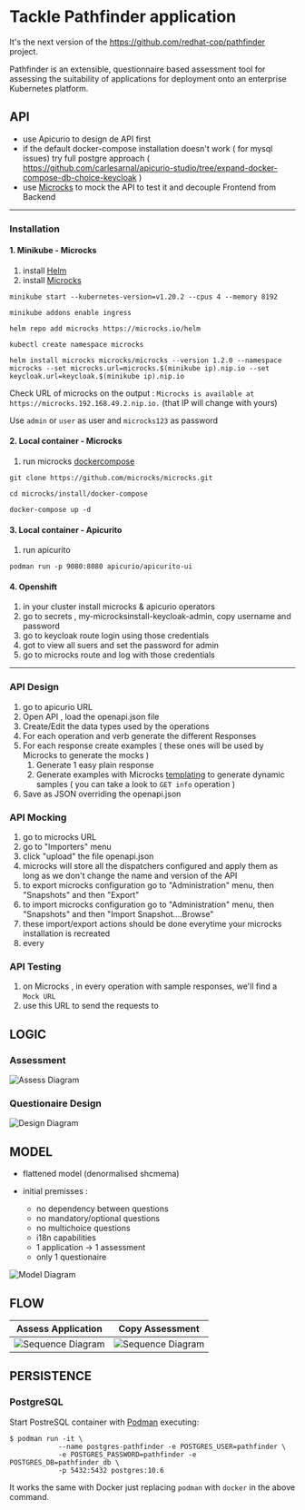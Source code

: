 # Tackle Pathfinder application

It's the next version of the <https://github.com/redhat-cop/pathfinder> project.  

Pathfinder is an extensible, questionnaire based assessment tool for assessing the suitability of applications for deployment onto an enterprise Kubernetes platform.

## API

* use Apicurio to design de API first
* if the default docker-compose installation doesn't work ( for mysql issues) try full postgre approach ( <https://github.com/carlesarnal/apicurio-studio/tree/expand-docker-compose-db-choice-keycloak> )
* use [Microcks](https://microcks.io/blog/why-microcks/) to mock the API to test it and decouple Frontend from Backend

---

### **Installation**

#### **1. Minikube - Microcks**

1. install [Helm](https://helm.sh/docs/intro/install/)
2. install [Microcks](https://github.com/microcks/microcks/tree/master/install/kubernetes)

```shell
minikube start --kubernetes-version=v1.20.2 --cpus 4 --memory 8192

minikube addons enable ingress

helm repo add microcks https://microcks.io/helm

kubectl create namespace microcks

helm install microcks microcks/microcks --version 1.2.0 --namespace microcks --set microcks.url=microcks.$(minikube ip).nip.io --set keycloak.url=keycloak.$(minikube ip).nip.io

```

Check URL of microcks on the output : `Microcks is available at https://microcks.192.168.49.2.nip.io.` (that IP will change with yours)

Use `admin` or `user` as user and `microcks123` as password

#### **2. Local container - Microcks**

1. run microcks [dockercompose](https://microcks.io/documentation/getting-started/)

```shell
git clone https://github.com/microcks/microcks.git

cd microcks/install/docker-compose

docker-compose up -d
```

#### **3. Local container - Apicurito**

1. run apicurito

```shell
podman run -p 9080:8080 apicurio/apicurito-ui
```

#### **4. Openshift**

1. in your cluster install microcks & apicurio operators
1. go to secrets , my-microcksinstall-keycloak-admin, copy username and password
1. go to keycloak route login using those credentials
1. got to view all suers and set the password for admin
1. go to microcks route and log with those credentials

---
### API Design

1. go to apicurio URL
2. Open API , load the openapi.json file
3. Create/Edit the data types used by the operations
4. For each operation and verb generate the different Responses
5. For each response create examples ( these ones will be used by Microcks to generate the mocks )
   1. Generate 1 easy plain response
   2. Generate examples with Microcks [templating](https://microcks.io/documentation/using/advanced/templates/) to generate dynamic samples ( you can take a look to `GET info` operation )
6. Save as JSON overriding the openapi.json

### API Mocking

1. go to  microcks URL
2. go to "Importers" menu
3. click "upload" the file openapi.json
4. microcks will store all the dispatchers configured and apply them as long as we don't change the name and version of the API
5. to export microcks configuration go to "Administration" menu, then "Snapshots" and then "Export"
6. to import microcks configuration go to "Administration" menu, then "Snapshots" and then "Import Snapshot....Browse"
7. these import/export actions should be done everytime your microcks installation is recreated
8. every 

### API Testing

1. on Microcks , in every operation with sample responses, we'll find a `Mock URL`
2. use this URL to send the requests to

## LOGIC

### Assessment

![Assess Diagram](doc/diagrams/out/Use%20Cases.png)

### Questionaire Design

![Design Diagram](doc/diagrams/out/Use%20Cases%20Design.png)

## MODEL

* flattened model (denormalised shcmema)

* initial premisses :
  * no dependency between questions
  * no mandatory/optional questions
  * no multichoice questions
  * i18n capabilities
  * 1 application -> 1 assessment
  * only 1 questionaire

![Model Diagram](doc/diagrams/out/Model.png)

## FLOW

| Assess Application | Copy Assessment |
| :------------------: | :---------------: |
![Sequence Diagram](doc/diagrams/out/Assess%20Sequence.png) | ![Sequence Diagram](doc/diagrams/out/Copy.png) |

## PERSISTENCE

### PostgreSQL

Start PostreSQL container with [Podman](https://podman.io/) executing:

```Shell
$ podman run -it \
            --name postgres-pathfinder -e POSTGRES_USER=pathfinder \
            -e POSTGRES_PASSWORD=pathfinder -e POSTGRES_DB=pathfinder_db \
            -p 5432:5432 postgres:10.6
```

It works the same with Docker just replacing `podman` with `docker` in the above command.


